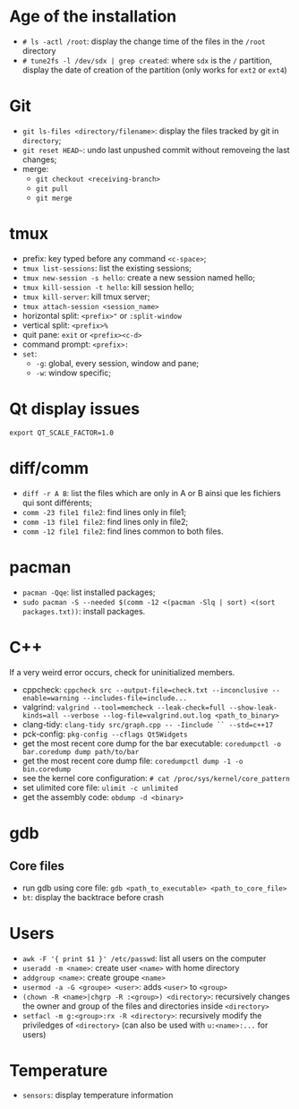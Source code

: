 # Age of the installation

* `# ls -actl /root`: display the change time of the files in the `/root` directory
* `# tune2fs -l /dev/sdx | grep created`: where `sdx` is the `/` partition, display the date of creation of the partition (only works for `ext2` or `ext4`)

# Git

* `git ls-files <directory/filename>`: display the files tracked by git in `directory`;
* `git reset HEAD~`: undo last unpushed commit without removeing the last changes;
* merge:
	* `git checkout <receiving-branch>`
	* `git pull`
	* `git merge`

# tmux

* prefix: key typed before any command `<c-space>`;
* `tmux list-sessions`: list the existing sessions;
* `tmux new-session -s hello`: create a new session named hello;
* `tmux kill-session -t hello`: kill session hello;
* `tmux kill-server`: kill tmux server;
* `tmux attach-session <session_name>`
* horizontal split: `<prefix>"` or `:split-window`
* vertical split: `<prefix>%`
* quit pane: `exit` or `<prefix><c-d>`
* command prompt: `<prefix>:`
* `set`:
	* `-g`: global, every session, window and pane;
	* `-w`: window specific;

# Qt display issues

`export QT_SCALE_FACTOR=1.0`

# diff/comm

* `diff -r A B`: list the files which are only in A or B ainsi que les fichiers qui sont différents;
* `comm -23 file1 file2`: find lines only in file1;
* `comm -13 file1 file2`: find lines only in file2;
* `comm -12 file1 file2`: find lines common to both files.

# pacman

* `pacman -Qqe`: list installed packages;
* `sudo pacman -S --needed $(comm -12 <(pacman -Slq | sort) <(sort packages.txt))`: install packages.

# C++

If a very weird error occurs, check for uninitialized members.

* cppcheck: `cppcheck src --output-file=check.txt --inconclusive --enable=warning --includes-file=include...`
* valgrind: `valgrind --tool=memcheck --leak-check=full --show-leak-kinds=all --verbose --log-file=valgrind.out.log <path_to_binary>`
* clang-tidy: `clang-tidy src/graph.cpp -- -Iinclude `` --std=c++17`
* pck-config: `pkg-config --cflags Qt5Widgets`
* get the most recent core dump for the bar executable: `coredumpctl -o bar.coredump dump path/to/bar`
* get the most recent core dump file: `coredumpctl dump -1 -o bin.coredump`
* see the kernel core configuration: `# cat /proc/sys/kernel/core_pattern`
* set ulimited core file: `ulimit -c unlimited`
* get the assembly code: `obdump -d <binary>`

# gdb

## Core files

* run gdb using core file: `gdb <path_to_executable> <path_to_core_file>`
* `bt`: display the backtrace before crash

# Users

* `awk -F '{ print $1 }' /etc/passwd`: list all users on the computer
* `useradd -m <name>`: create user `<name>` with home directory
* `addgroup <name>`: create groupe `<name>`
* `usermod -a -G <groupe> <user>`: adds `<user>` to `<group>`
* `(chown -R <name>|chgrp -R :<group>) <directory>`: recursively changes the owner and group of the files and directories inside `<directory>`
* `setfacl -m g:<group>:rx -R <directory>`: recursively modify the priviledges of `<directory>` (can also be used with `u:<name>:...` for users)

# Temperature

* `sensors`: display temperature information
